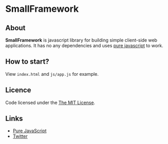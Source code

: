 SmallFramework
===

About
---

**SmallFramework** is javascript library for building simple client-side web applications. It has no any dependencies and uses [pure javascript](http://pure-javascript.org/) to work.

How to start?
---

View `index.html` and `js/app.js` for example.

Licence
---

Code licensed under the [The MIT License](http://opensource.org/licenses/MIT).

Links
---

* [Pure JavaScript](http://pure-javascript.com)
* [Twitter](https://twitter.com/pure_javascript)


